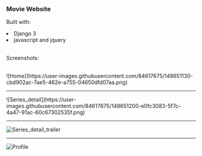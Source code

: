 
<h3>
Movie Website
</h3>

Built with:
<li>
Django 3
</li>
<li>
javascript and jquery
</li>

<br>

Screenshots:

<br>
![Home](https://user-images.githubusercontent.com/84617675/148651130-cbd902ac-7ae5-462e-a755-04650dfd07aa.png)

<hr>
![Series_detail](https://user-images.githubusercontent.com/84617675/148651200-e0fc3083-5f7c-4a47-91ac-60c67302535f.png)
<hr>

![Series_detail_trailer](https://user-images.githubusercontent.com/84617675/148651262-6e8c8d77-f033-4024-9ada-21047a4d98b5.png)

<hr>

![Profile](https://user-images.githubusercontent.com/84617675/148651289-774730d2-fc88-45eb-bfbc-031fc52c0382.png)

